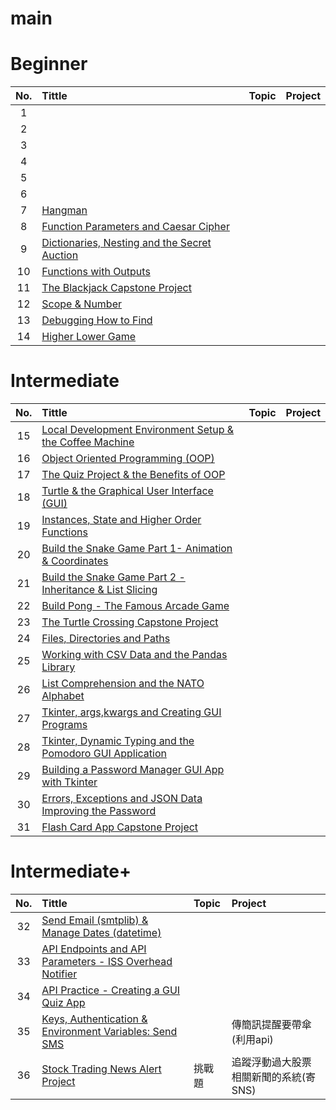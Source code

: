 # main

# Beginner

| No.   | Tittle | Topic | Project |
| :---: | :---   | :---  | :---    |
| 1  |      |   | |
| 2  |      |   | |
| 3  |      |   | |
| 4  |      |   | |
| 5  |      |   | |
| 6  |      |   | |
| 7  | [Hangman](/Day-07/README.md) |   | |
| 8  | [Function Parameters and Caesar Cipher](/Day-08/README.md) |   | |
| 9  | [Dictionaries, Nesting and the Secret Auction](/Day-09/README.md) |   | |
| 10 | [Functions with Outputs](/Day-10/README.md) |   | |
| 11 | [The Blackjack Capstone Project](/Day-11/README.md) |   | |
| 12 | [Scope & Number](/Day-12/README.md) |   | |
| 13 | [Debugging How to Find](/Day-13/README.md) |   | |
| 14 | [Higher Lower Game](/Day-14/README.md) |   | |

# Intermediate

| No.   | Tittle | Topic | Project |
| :---: | :---   | :---  | :---    |
| 15 | [Local Development Environment Setup & the Coffee Machine](/Day-15/README.md)  |   | |
| 16 | [Object Oriented Programming (OOP)](/Day-16/README.md)  |   | |
| 17 | [The Quiz Project & the Benefits of OOP](/Day-17/README.md)  |   | |
| 18 | [Turtle & the Graphical User Interface (GUI)](/Day-18/README.md)  |   | |
| 19 | [Instances, State and Higher Order Functions](/Day-19/README.md)  |   | |
| 20 | [Build the Snake Game Part 1- Animation & Coordinates](/Day-20/README.md)  |   | |
| 21 | [Build the Snake Game Part 2 - Inheritance & List Slicing](/Day-21/README.md)  |   | |
| 22 | [Build Pong -  The Famous Arcade Game](/Day-22/README.md)  |   | |
| 23 | [The Turtle Crossing Capstone Project](/Day-23/README.md)  |   | |
| 24 | [Files, Directories and Paths](/Day-24/README.md)  |   | |
| 25 | [Working with CSV Data and the Pandas Library](/Day-25/README.md)  |   | |
| 26 | [List Comprehension and the NATO Alphabet](/Day-26/README.md)  |   | |
| 27 | [Tkinter, args,kwargs and Creating GUI Programs](/Day-27/README.md)  |   | |
| 28 | [Tkinter, Dynamic Typing and the Pomodoro GUI Application](/Day-28/README.md)  |   | |
| 29 | [Building a Password Manager GUI App with Tkinter](/Day-29/README.md)  |   | |
| 30 | [Errors, Exceptions and JSON Data Improving the Password](/Day-30/README.md)  |   | |
| 31 | [Flash Card App Capstone Project](/Day-31/README.md)  |   | |

# Intermediate+

| No.   | Tittle | Topic | Project |
| :---: | :---   | :---  | :---    |
| 32 | [Send Email (smtplib) & Manage Dates (datetime)](/Day-32/README.md) |  | |
| 33 | [API Endpoints and API Parameters - ISS Overhead Notifier](/Day-33/README.md) |   | |
| 34 | [API Practice - Creating a GUI Quiz App](/Day-34/README.md) |   | |
| 35 | [Keys, Authentication & Environment Variables: Send SMS](/Day-35/README.md) |   | 傳簡訊提醒要帶傘(利用api) |
| 36 | [Stock Trading News Alert Project](/Day-36/README.md) | 挑戰題 | 追蹤浮動過大股票相關新聞的系統(寄SNS) |




